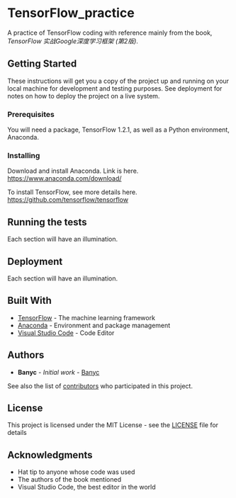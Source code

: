 # TensorFlow_practice

A practice of TensorFlow coding with reference mainly from the book, *TensorFlow 实战Google深度学习框架 (第2版)*.

## Getting Started

These instructions will get you a copy of the project up and running on your local machine for development and testing purposes. See deployment for notes on how to deploy the project on a live system.

### Prerequisites

You will need a package, TensorFlow 1.2.1, as well as a Python environment, Anaconda.

### Installing

Download and install Anaconda. Link is here. https://www.anaconda.com/download/

To install TensorFlow, see more details here. https://github.com/tensorflow/tensorflow

## Running the tests

Each section will have an illumination.

## Deployment

Each section will have an illumination.

## Built With

* [TensorFlow](https://www.tensorflow.org/) - The machine learning framework
* [Anaconda](https://anaconda.org/) - Environment and package management
* [Visual Studio Code](https://github.com/Microsoft/vscode/) - Code Editor

## Authors

* **Banyc** - *Initial work* - [Banyc](https://github.com/Banyc)

See also the list of [contributors](https://github.com/Banyc/TensorFlow_practise/graphs/contributors) who participated in this project.

## License

This project is licensed under the MIT License - see the [LICENSE](LICENSE) file for details

## Acknowledgments

* Hat tip to anyone whose code was used
* The authors of the book mentioned
* Visual Studio Code, the best editor in the world
